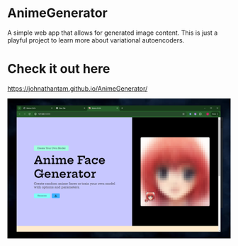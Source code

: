 # AnimeGenerator
A simple web app that allows for generated image content. This is just a playful project to learn more about variational autoencoders.

# Check it out here

https://johnathantam.github.io/AnimeGenerator/

![The Generator Website](https://github.com/johnathantam/AnimeGenerator/blob/main/previewImages/preview.png?raw=true)